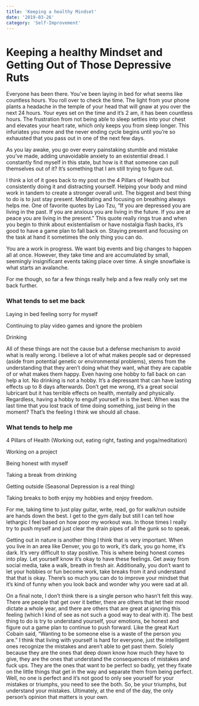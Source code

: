 ```yaml
---
title: 'Keeping a healthy Mindset'
date: '2019-03-26'
category: 'Self-Improvement'
---
```


# Keeping a healthy Mindset and Getting Out of Those Depressive Ruts

Everyone has been there. You’ve been laying in bed for what seems like countless hours. You roll over to check the time. The light from your phone plants a headache in the temple of your head that will gnaw at you over the next 24 hours. Your eyes set on the time and it’s 2 am, it has been countless hours. The frustration from not being able to sleep settles into your chest and elevates your heart rate, which only keeps you from sleep longer. This infuriates you more and the never ending cycle begins until you’re so exhausted that you pass out in one of the next few days.

As you lay awake, you go over every painstaking stumble and mistake you’ve made, adding unavoidable anxiety to an existential dread. I constantly find myself in this state, but how is it that someone can pull themselves out of it? It’s something that I am still trying to figure out. 

I think a lot of it goes back to my post on the 4 Pillars of Health but consistently doing it and distracting yourself. Helping your body and mind work in tandem to create a stronger overall unit. The biggest and best thing to do is to just stay present. Meditating and focusing on breathing always helps me. One of favorite quotes by Lao Tzu, “If you are depressed you are living in the past. If you are anxious you are living in the future. If you are at peace you are living in the present.” This quote really rings true and when you begin to think about existentialism or have nostalgia flash backs, it’s good to have a game plan to fall back on. Staying present and focusing on the task at hand it sometimes the only thing you can do. 

You are a work in progress. We want big events and big changes to happen all at once. However, they take time and are accumulated by small, seemingly insignificant events taking place over time. A single snowflake is what starts an avalanche.

For me though, so far a few things really help and a few really only set me back further. 

### What tends to set me back

Laying in bed feeling sorry for myself

Continuing to play video games and ignore the problem

Drinking

All of these things are not the cause but a defense mechanism to avoid what is really wrong. I believe a lot of what makes people sad or depressed (aside from potential genetic or environmental problems), stems from the understanding that they aren’t doing what they want, what they are capable of or what makes them happy. Even having one hobby to fall back on can help a lot. No drinking is not a hobby. It’s a depressant that can have lasting effects up to 8 days afterwards. Don’t get me wrong, it’s a great social lubricant but it has terrible effects on health, mentally and physically. Regardless, having a hobby to engulf yourself in is the best. When was the last time that you lost track of time doing something, just being in the moment? That’s the feeling I think we should all chase. 

### What tends to help me

4 Pillars of Health (Working out, eating right, fasting and yoga/meditation)

Working on a project

Being honest with myself

Taking a break from drinking

Getting outside (Seasonal Depression is a real thing)

Taking breaks to both enjoy my hobbies and enjoy freedom.

For me, taking time to just play guitar, write, read, go for walk/run outside are hands down the best. I get to the gym daily but still I can tell how lethargic I feel based on how poor my workout was. In those times I really try to push myself and just clear the drain pipes of all the gunk so to speak. 

Getting out in nature is another thing I think that is very important. When you live in an area like Denver, you go to work, it’s dark, you go home, it’s dark. It’s very difficult to stay positive. This is where being honest comes into play. Let yourself know it’s okay to have these feelings. Get away from social media, take a walk, breath in fresh air. Additionally, you don’t want to let your hobbies or fun become work, take breaks from it and understand that that is okay. There’s so much you can do to improve your mindset that it’s kind of funny when you look back and wonder why you were sad at all. 

On a final note, I don’t think there is a single person who hasn’t felt this way. There are people that get over it better, there are others that let their mood dictate a whole year, and there are others that are great at ignoring this feeling (which I kind of see as not such a good way to deal with it). The best thing to do is try to understand yourself, your emotions, be honest and figure out a game plan to continue to push forward. Like the great Kurt Cobain said, “Wanting to be someone else is a waste of the person you are.” I think that living with yourself is hard for everyone, just the intelligent ones recognize the mistakes and aren’t able to get past them. Solely because they are the ones that deep down know how much they have to give, they are the ones that understand the consequences of mistakes and fuck ups. They are the ones that want to be perfect so badly, yet they fixate on the little things that get in the way and separate them from being perfect. Well, no one is perfect  and it’s not good to only see yourself for your mistakes or triumphs, you need to see the both. So, be your triumphs, but understand your mistakes. Ultimately, at the end of the day, the only person’s opinion that matters is your own.